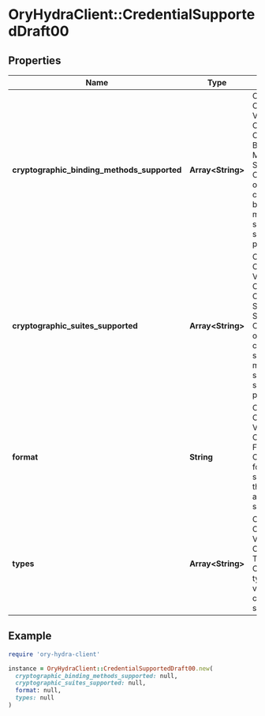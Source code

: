 # OryHydraClient::CredentialSupportedDraft00

## Properties

| Name | Type | Description | Notes |
| ---- | ---- | ----------- | ----- |
| **cryptographic_binding_methods_supported** | **Array&lt;String&gt;** | OpenID Connect Verifiable Credentials Cryptographic Binding Methods Supported  Contains a list of cryptographic binding methods supported for signing the proof. | [optional] |
| **cryptographic_suites_supported** | **Array&lt;String&gt;** | OpenID Connect Verifiable Credentials Cryptographic Suites Supported  Contains a list of cryptographic suites methods supported for signing the proof. | [optional] |
| **format** | **String** | OpenID Connect Verifiable Credentials Format  Contains the format that is supported by this authorization server. | [optional] |
| **types** | **Array&lt;String&gt;** | OpenID Connect Verifiable Credentials Types  Contains the types of verifiable credentials supported. | [optional] |

## Example

```ruby
require 'ory-hydra-client'

instance = OryHydraClient::CredentialSupportedDraft00.new(
  cryptographic_binding_methods_supported: null,
  cryptographic_suites_supported: null,
  format: null,
  types: null
)
```


